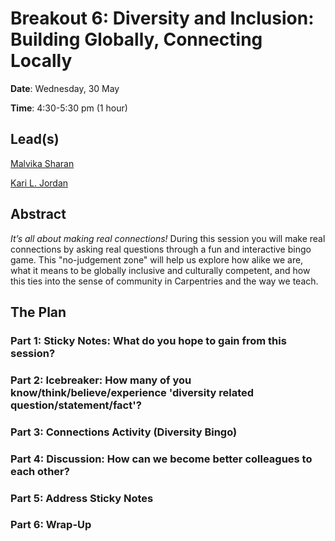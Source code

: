 # Breakout 6: **Diversity and Inclusion: Building Globally, Connecting Locally**

**Date**: Wednesday, 30 May

**Time**: 4:30-5:30 pm (1 hour)

## Lead(s)

[Malvika Sharan](https://github.com/carpentries/carpentrycon/blob/master/ShortBio/SessionChairs/MalvikaSharan-Bio.md)

[Kari L. Jordan](https://github.com/carpentries/carpentrycon/blob/master/ShortBio/SessionChairs/KariLJordan-bio.md)

## Abstract
*It’s all about making real connections!* During this session you will make real connections by asking real questions through a fun and interactive bingo game. This "no-judgement zone" will help us explore how alike we are, what it means to be globally inclusive and culturally competent, and how this ties into the sense of community in Carpentries and the way we teach.


## The Plan

### **Part 1**: Sticky Notes: What do you hope to gain from this session?

### **Part 2**: Icebreaker: How many of you know/think/believe/experience 'diversity related question/statement/fact'?

### **Part 3**: Connections Activity (Diversity Bingo)

### **Part 4**: Discussion: How can we become better colleagues to each other?

### **Part 5**: Address Sticky Notes

### **Part 6**: Wrap-Up
